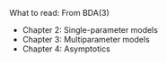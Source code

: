 What to read:
From BDA(3)

* Chapter 2: Single-parameter models
* Chapter 3: Multiparameter models
* Chapter 4: Asymptotics

